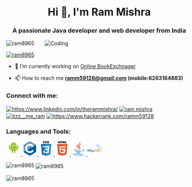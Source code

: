 
<h1 align="center">Hi 👋, I'm Ram Mishra</h1>
<h3 align="center">A passionate Java developer and web developer from India</h3>
<img align="right" alt="Coding" width="400" src="https://i.pinimg.com/originals/81/17/8b/81178b47a8598f0c81c4799f2cdd4057.gif">
<p align="left"> <img src="https://komarev.com/ghpvc/?username=ram8965&label=Profile%20views&color=0e75b6&style=flat" alt="ram8965" /> </p>

<p align="left"> <a href="https://github.com/ryo-ma/github-profile-trophy"><img src="https://github-profile-trophy.vercel.app/?username=ram8965" alt="ram8965" /></a> </p>

- 🔭 I’m currently working on [Online BookExchnager](https://github.com/RAM8965/BookExchanger)

- 📫 How to reach me **ramm59128@gmail.com (mobile:6263164883)**

<h3 align="left">Connect with me:</h3>
<p align="left">
<a href="https://linkedin.com/in/https://www.linkedin.com/in/therammishra/" target="blank"><img align="center" src="https://raw.githubusercontent.com/rahuldkjain/github-profile-readme-generator/master/src/images/icons/Social/linked-in-alt.svg" alt="https://www.linkedin.com/in/therammishra/" height="30" width="40" /></a>
<a href="https://fb.com/ram mishra" target="blank"><img align="center" src="https://raw.githubusercontent.com/rahuldkjain/github-profile-readme-generator/master/src/images/icons/Social/facebook.svg" alt="ram mishra" height="30" width="40" /></a>
<a href="https://instagram.com/itzz__me_ram" target="blank"><img align="center" src="https://raw.githubusercontent.com/rahuldkjain/github-profile-readme-generator/master/src/images/icons/Social/instagram.svg" alt="itzz__me_ram" height="30" width="40" /></a>
<a href="https://www.hackerrank.com/https://www.hackerrank.com/ramm59128" target="blank"><img align="center" src="https://raw.githubusercontent.com/rahuldkjain/github-profile-readme-generator/master/src/images/icons/Social/hackerrank.svg" alt="https://www.hackerrank.com/ramm59128" height="30" width="40" /></a>
</p>

<h3 align="left">Languages and Tools:</h3>
<p align="left"> <a href="https://developer.android.com" target="_blank" rel="noreferrer"> <img src="https://raw.githubusercontent.com/devicons/devicon/master/icons/android/android-original-wordmark.svg" alt="android" width="40" height="40"/> </a> <a href="https://www.cprogramming.com/" target="_blank" rel="noreferrer"> <img src="https://raw.githubusercontent.com/devicons/devicon/master/icons/c/c-original.svg" alt="c" width="40" height="40"/> </a> <a href="https://www.w3schools.com/css/" target="_blank" rel="noreferrer"> <img src="https://raw.githubusercontent.com/devicons/devicon/master/icons/css3/css3-original-wordmark.svg" alt="css3" width="40" height="40"/> </a> <a href="https://www.w3.org/html/" target="_blank" rel="noreferrer"> <img src="https://raw.githubusercontent.com/devicons/devicon/master/icons/html5/html5-original-wordmark.svg" alt="html5" width="40" height="40"/> </a> <a href="https://www.java.com" target="_blank" rel="noreferrer"> <img src="https://raw.githubusercontent.com/devicons/devicon/master/icons/java/java-original.svg" alt="java" width="40" height="40"/> </a> <a href="https://www.mysql.com/" target="_blank" rel="noreferrer"> <img src="https://raw.githubusercontent.com/devicons/devicon/master/icons/mysql/mysql-original-wordmark.svg" alt="mysql" width="40" height="40"/> </a> </p>

<p><img align="left" src="https://github-readme-stats.vercel.app/api/top-langs?username=ram8965&show_icons=true&locale=en&layout=compact" alt="ram8965" /></p>

<p>&nbsp;<img align="center" src="https://github-readme-stats.vercel.app/api?username=ram8965&show_icons=true&locale=en" alt="ram8965" /></p>

<p><img align="center" src="https://github-readme-streak-stats.herokuapp.com/?user=ram8965&" alt="ram8965" /></p>

